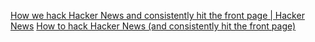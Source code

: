 
[How we hack Hacker News and consistently hit the front page | Hacker News](https://news.ycombinator.com/item?id=35929794)
[How to hack Hacker News (and consistently hit the front page)](https://www.indiehackers.com/post/how-to-hack-hacker-news-and-consistently-hit-the-front-page-56b4a04e12)
